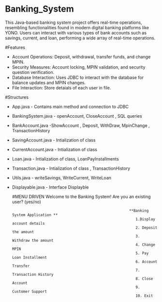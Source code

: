 # Banking_System
This Java-based banking system project offers real-time operations, resembling functionalities found in modern digital banking platforms like YONO. Users can interact with various types of bank accounts such as savings, current, and loan, performing a wide array of real-time operations.

#Features
- Account Operations: Deposit, withdrawal, transfer funds, and change MPIN.
- Security Measures: Account locking, MPIN validation, and security question verification.
- Database Interaction: Uses JDBC to interact with the database for balance updates and MPIN changes.
- File Interaction: Store detaials of each user in file.

#Structures
- App.java - Contains main method and connection to JDBC
- BankingSystem.java - openAccount, CloseAccount , SQL queries
- BankAccount.java -ShowAccount , Deposit, WithDraw, MpinChange , TransactionHistory
- SavingAccount.java - Intialization of class
- CurrentAccount.java - Intialization of class
- Loan.java - Intialization of class, LoanPayInstallments
- Transaction.java - Intialization of class , TransactionHistory
- Utils.java - writeSavings, WriteCurrent, WriteLoan
- Displayable.java - Interface Displayble

  #MENU DRIVEN
                                                             Welcome to the Banking System!
                                                             Are you an existing user? (yes/no)
                                                             
                                                            **Banking System Application **
                                                               1.Display account details
                                                               2. Deposit the amount
                                                               3. Withdraw the amount
                                                               4. Change MPIN
                                                               5. Pay Loan Installment
                                                               6. Account Transfer
                                                               7. Transaction History
                                                               8. Close Account
                                                               9. Customer Support
                                                               10. Exit
